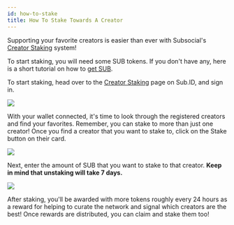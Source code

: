 ```yaml
---
id: how-to-stake
title: How To Stake Towards A Creator
---
```


Supporting your favorite creators is easier than ever with Subsocial's [Creator Staking](https://docs.subsocial.network/docs/basics/staking/overview) system!

To start staking, you will need some SUB tokens. If you don't have any, here is a short tutorial 
on how to [get SUB](https://docs.subsocial.network/docs/tutorials/GetSUB/get-sub).

To start staking, head over to the [Creator Staking](https://sub.id/creators) page on Sub.ID, and sign in.

![](../../../static/img/staking1.png)

With your wallet connected, it's time to look through the registered creators and find your favorites. Remember, you can stake to more than just one creator! 
Once you find a creator that you want to stake to, click on the Stake button on their card.

![](../../../static/img/staking2.png)

Next, enter the amount of SUB that you want to stake to that creator. **Keep in mind that unstaking will take 7 days.**

![](../../../static/img/staking3.png)

After staking, you'll be awarded with more tokens roughly every 24 hours as a reward for helping to curate the network and signal which creators are the best! 
Once rewards are distributed, you can claim and stake them too!
